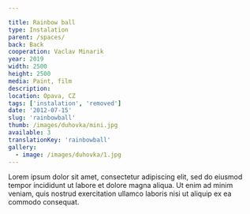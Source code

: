 ```yaml
---

title: Rainbow ball
type: Instalation
parent: /spaces/
back: Back
cooperation: Vaclav Minarik
year: 2019
width: 2500
height: 2500
media: Paint, film
description: 
location: Opava, CZ
tags: ['instalation', 'removed']
date: '2012-07-15'
slug: 'rainbowball'
thumb: /images/duhovka/mini.jpg
available: 3
translationKey: 'rainbowball'
gallery:
  - image: /images/duhovka/1.jpg
---
```

Lorem ipsum dolor sit amet, consectetur adipiscing elit, sed do eiusmod tempor incididunt ut labore et dolore magna aliqua. Ut enim ad minim veniam, quis nostrud exercitation ullamco laboris nisi ut aliquip ex ea commodo consequat.

